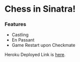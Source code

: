 Chess in Sinatra!
===========================

### Features

* Castling
* En Passant
* Game Restart upon Checkmate

Heroku Deployed Link is [here]().
